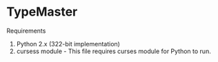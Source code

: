 # TypeMaster

Requirements
1. Python 2.x (322-bit implementation)
2. cursess module - This file requires curses module for Python to run.
